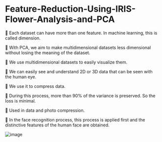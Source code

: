 # Feature-Reduction-Using-IRIS-Flower-Analysis-and-PCA


📌 Each dataset can have more than one feature. In machine learning, this is called dimension.

📌 With PCA, we aim to make multidimensional datasets less dimensional without losing the meaning of the dataset.

📌 We use multidimensional datasets to easily visualize them.

📌 We can easily see and understand 2D or 3D data that can be seen with the human eye.

📌 We use it to compress data.

📌 During this process, more than 90% of the variance is preserved. So the loss is minimal.

📌 Used in data and photo compression.

📌 In the face recognition process, this process is applied first and the distinctive features of the human face are obtained.

![image](https://user-images.githubusercontent.com/56589435/211156230-c9722fb3-af86-483b-9292-d3ade3f99542.png)

